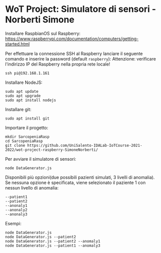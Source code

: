 # WoT Project: Simulatore di sensori - Norberti Simone

Installare RaspbianOS sul Raspberry:
https://www.raspberrypi.com/documentation/computers/getting-started.html

Per effettuare la connessione SSH al Raspberry lanciare il seguente comando e inserire la password (default ```raspberry```):
Attenzione: verificare l'indirizzo IP del Raspberry nella propria rete locale!
```
ssh pi@192.168.1.161
```
Installare NodeJS:
```
sudo apt update
sudo apt upgrade
sudo apt install nodejs
```
Installare git:
```
sudo apt install git
```
Importare il progetto:
```
mkdir SarcopeniaRasp
cd SarcopeniaRasp
git clone https://github.com/UniSalento-IDALab-IoTCourse-2021-2022/wot-project-raspberry-SimoneNorberti/  
```
Per avviare il simulatore di sensori:
```
node DataGenerator.js 
```
Disponibili più opzioni(due possibili pazienti simulati, 3 livelli di anomalia). Se nessuna opzione è specificata, viene selezionato il paziente 1 con nessun livello di anomalia:
```
--patient1
--patient2
--anonaly1
--anonaly2
--anonaly3
```

Esempi:
```
node DataGenerator.js 
node DataGenerator.js --patient2
node DataGenerator.js --patient2 --anomaly1
node DataGenerator.js --patient1 --anomaly3
```
